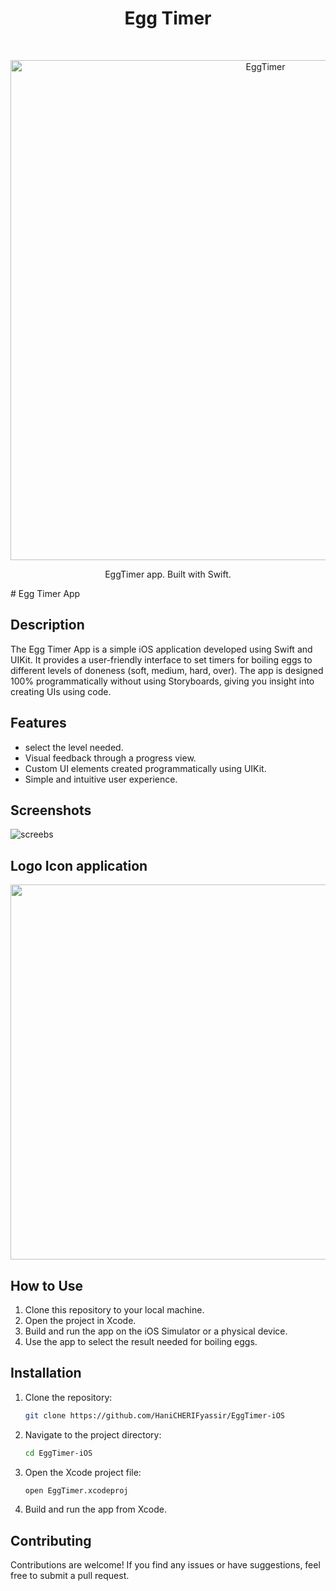 <h1 align="center"> Egg Timer</h1> <br>
<p align="center">
  <a>
    <img alt="EggTimer" title="eggtimer" src="https://github.com/HaniCHERIFyassir/EggTimer-iOS/assets/18191790/0f129d04-3385-4e72-81e7-93bcbce829a4" width="800">
    


  </a>
</p>

<p align="center">
  EggTimer app. Built with Swift.
</p>
# Egg Timer App

## Description

The Egg Timer App is a simple iOS application developed using Swift and UIKit. It provides a user-friendly interface to set timers for boiling eggs to different levels of doneness (soft, medium, hard, over). The app is designed 100% programmatically without using Storyboards, giving you insight into creating UIs using code.

## Features

- select the level needed.
- Visual feedback through a progress view.
- Custom UI elements created programmatically using UIKit.
- Simple and intuitive user experience.

## Screenshots
![screebs](https://github.com/HaniCHERIFyassir/EggTimer-iOS/assets/18191790/2f74090d-f054-4dbd-8192-cae13b534586)

<!-- Add any screenshots you want to showcase here -->

## Logo Icon application
 <img src="https://github.com/HaniCHERIFyassir/EggTimer-iOS/assets/18191790/715e4298-f38a-4a7a-b086-e90574911f24" width="600" />


<!-- Add any screenshots you want to showcase here -->

## How to Use

1. Clone this repository to your local machine.
2. Open the project in Xcode.
3. Build and run the app on the iOS Simulator or a physical device.
4. Use the app to select the result needed for boiling eggs.

## Installation

1. Clone the repository:

   ```bash
   git clone https://github.com/HaniCHERIFyassir/EggTimer-iOS
   ```

2. Navigate to the project directory:

   ```bash
   cd EggTimer-iOS
   ```

3. Open the Xcode project file:

   ```bash
   open EggTimer.xcodeproj
   ```

4. Build and run the app from Xcode.

## Contributing

Contributions are welcome! If you find any issues or have suggestions, feel free to submit a pull request.

